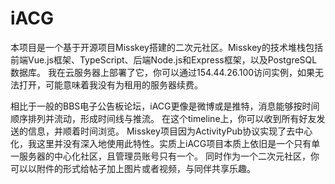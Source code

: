 # iACG

本项目是一个基于开源项目Misskey搭建的二次元社区。Misskey的技术堆栈包括前端Vue.js框架、TypeScript、后端Node.js和Express框架，以及PostgreSQL数据库。
我在云服务器上部署了它，你可以通过154.44.26.100访问实例，如果无法打开，可能意味着我没有为租用的服务器续费。

相比于一般的BBS电子公告板论坛，iACG更像是微博或是推特，消息能够按时间顺序排列并流动，形成时间线与推流。
在这个timeline上，你可以收到所有好友发送的信息，并顺着时间浏览。
Misskey项目因为ActivityPub协议实现了去中心化，我这里并没有深入地使用此特性。实质上iACG项目本质上依旧是一个只有单一服务器的中心化社区，且管理员账号只有一个。
同时作为一个二次元社区，你可以以附件的形式给帖子加上图片或者视频，与同伴共享乐趣。
